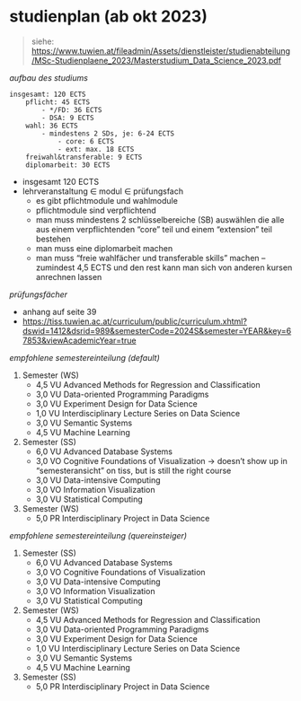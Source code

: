 # studienplan (ab okt 2023)

> siehe: https://www.tuwien.at/fileadmin/Assets/dienstleister/studienabteilung/MSc-Studienplaene_2023/Masterstudium_Data_Science_2023.pdf

_aufbau des studiums_

```
insgesamt: 120 ECTS
	pflicht: 45 ECTS
		- */FD: 36 ECTS
		- DSA: 9 ECTS
	wahl: 36 ECTS
		- mindestens 2 SDs, je: 6-24 ECTS
			- core: 6 ECTS
			- ext: max. 18 ECTS
	freiwahl&transferable: 9 ECTS
	diplomarbeit: 30 ECTS
```

- insgesamt 120 ECTS
- lehrveranstaltung $\in$ modul $\in$ prüfungsfach
     - es gibt pflichtmodule und wahlmodule
     - pflichtmodule sind verpflichtend
     - man muss mindestens 2 schlüsselbereiche (SB) auswählen die alle aus einem verpflichtenden “core” teil und einem “extension” teil bestehen
     - man muss eine diplomarbeit machen
     - man muss “freie wahlfächer und transferable skills” machen – zumindest 4,5 ECTS und den rest kann man sich von anderen kursen anrechnen lassen

_prüfungsfächer_

- anhang auf seite 39
- https://tiss.tuwien.ac.at/curriculum/public/curriculum.xhtml?dswid=1412&dsrid=989&semesterCode=2024S&semester=YEAR&key=67853&viewAcademicYear=true 

_empfohlene semestereinteilung (default)_

1. Semester (WS)
     - 4,5 VU Advanced Methods for Regression and Classification
     - 3,0 VU Data-oriented Programming Paradigms
     - 3,0 VU Experiment Design for Data Science
     - 1,0 VU Interdisciplinary Lecture Series on Data Science
     - 3,0 VU Semantic Systems
     - 4,5 VU Machine Learning
2. Semester (SS)
     - 6,0 VU Advanced Database Systems
     - 3,0 VO Cognitive Foundations of Visualization → doesn’t show up in “semesteransicht” on tiss, but is still the right course
     - 3,0 VU Data-intensive Computing
     - 3,0 VO Information Visualization
     - 3,0 VU Statistical Computing
3. Semester (WS)
     - 5,0 PR Interdisciplinary Project in Data Science

_empfohlene semestereinteilung (quereinsteiger)_

1. Semester (SS)
     - 6,0 VU Advanced Database Systems
     - 3,0 VO Cognitive Foundations of Visualization
     - 3,0 VU Data-intensive Computing
     - 3,0 VO Information Visualization
     - 3,0 VU Statistical Computing
2. Semester (WS)
     - 4,5 VU Advanced Methods for Regression and Classification
     - 3,0 VU Data-oriented Programming Paradigms
     - 3,0 VU Experiment Design for Data Science
     - 1,0 VU Interdisciplinary Lecture Series on Data Science
     - 3,0 VU Semantic Systems
     - 4,5 VU Machine Learning
3. Semester (SS)
     - 5,0 PR Interdisciplinary Project in Data Science
